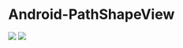# Android-PathShapeView
[![](https://jitpack.io/v/gleb8k/Android-PathShapeView.svg)](https://jitpack.io/#gleb8k/Android-PathShapeView)
[![](https://img.shields.io/badge/license-MIT-blue.svg)](https://github.com/gleb8k/Android-PathShapeView/blob/master/LICENSE)
